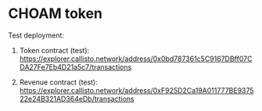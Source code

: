 # CHOAM token

Test deployment:

1. Token contract (test): https://explorer.callisto.network/address/0x0bd787361c5C9167DBff07CDA27Fe7Eb4D21a5c7/transactions

2. Revenue contract (test): https://explorer.callisto.network/address/0xF925D2Ca19A011777BE937522e24B321AD364eDb/transactions
